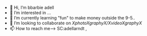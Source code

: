 - 👋 Hi, I’m bbarbie adell
- 👀 I’m interested in ...
- 🌱 I’m currently learning "fun" to make money outside the 9-5..
- 💞️ I’m looking to collaborate on *XphotoXgraphyX/XvideoXgraphyX*
- 📫 How to reach me--> SC:adellarndt ,
